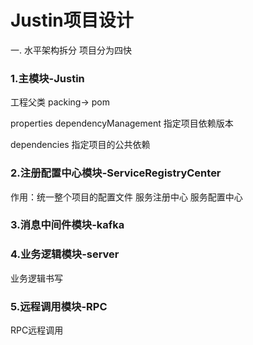 # Justin项目设计
一. 水平架构拆分
项目分为四快

### 1.主模块-Justin
工程父类 packing-> pom

properties dependencyManagement 指定项目依赖版本

dependencies 指定项目的公共依赖

### 2.注册配置中心模块-ServiceRegistryCenter
作用：统一整个项目的配置文件
服务注册中心
服务配置中心

### 3.消息中间件模块-kafka


### 4.业务逻辑模块-server
业务逻辑书写

### 5.远程调用模块-RPC
RPC远程调用
